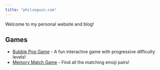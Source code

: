 ```yaml
---
title: "philseguin.com"
---
```


Welcome to my personal website and blog!

## Games

- [Bubble Pop Game](/kidsgames/dotgame/bubble-game.html) - A fun interactive game with progressive difficulty levels!
- [Memory Match Game](/kidsgames/memorymatch/memory-game.html) - Find all the matching emoji pairs!